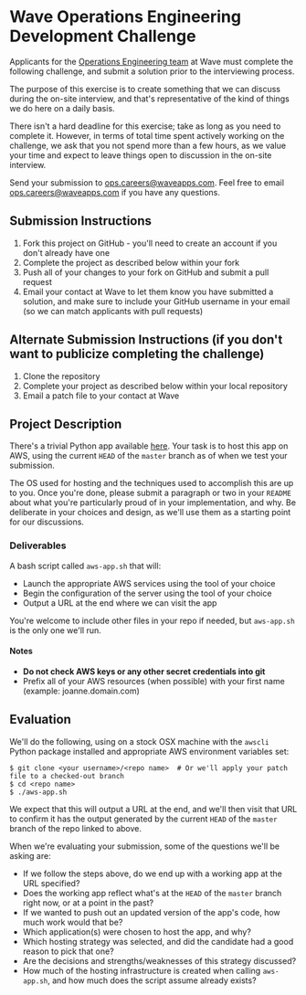 # Wave Operations Engineering Development Challenge

Applicants for the [Operations Engineering team](https://wave.bamboohr.co.uk/jobs/) at Wave must complete the following challenge, and submit a solution prior to the interviewing process. 

The purpose of this exercise is to create something that we can discuss during the on-site interview, and that's representative of the kind of things we do here on a daily basis.

There isn't a hard deadline for this exercise; take as long as you need to complete it. However, in terms of total time spent actively working on the challenge, we ask that you not spend more than a few hours, as we value your time and expect to leave things open to discussion in the on-site interview.

Send your submission to [ops.careers@waveapps.com](ops.careers@waveapps.com). Feel free to email [ops.careers@waveapps.com](ops.careers@waveapps.com) if you have any questions.

## Submission Instructions

1. Fork this project on GitHub -  you'll need to create an account if you don't already have one
1. Complete the project as described below within your fork
1. Push all of your changes to your fork on GitHub and submit a pull request
1. Email your contact at Wave to let them know you have submitted a solution, and make sure to include your GitHub username in your email (so we can match applicants with pull requests)

## Alternate Submission Instructions (if you don't want to publicize completing the challenge)

1. Clone the repository
1. Complete your project as described below within your local repository
1. Email a patch file to your contact at Wave

## Project Description

There's a trivial Python app available [here](https://github.com/wvchallenges/opseng-challenge-app). Your task is to host this app on AWS, using the current `HEAD` of the `master` branch as of when we test your submission.

The OS used for hosting and the techniques used to accomplish this are up to you. Once you're done, please submit a paragraph or two in your `README` about what you're particularly proud of in your implementation, and why. Be deliberate in your choices and design, as we'll use them as a starting point for our discussions.   

### Deliverables

A bash script called `aws-app.sh` that will:
   * Launch the appropriate AWS services using the tool of your choice
   * Begin the configuration of the server using the tool of your choice
   * Output a URL at the end where we can visit the app

You're welcome to include other files in your repo if needed, but `aws-app.sh` is the only one we'll run.

#### Notes

* **Do not check AWS keys or any other secret credentials into git**
* Prefix all of your AWS resources (when possible) with your first name (example: joanne.domain.com)

## Evaluation

We'll do the following, using on a stock OSX machine with the `awscli` Python package installed and appropriate AWS environment variables set:
```
$ git clone <your username>/<repo name>  # Or we'll apply your patch file to a checked-out branch
$ cd <repo name>
$ ./aws-app.sh
```
We expect that this will output a URL at the end, and we'll then visit that URL to confirm it has the output generated by the current `HEAD` of the `master` branch of the repo linked to above. 

When we're evaluating your submission, some of the questions we'll be asking are:

* If we follow the steps above, do we end up with a working app at the URL specified?
* Does the working app reflect what's at the `HEAD` of the `master` branch right now, or at a point in the past? 
* If we wanted to push out an updated version of the app's code, how much work would that be? 
* Which application(s) were chosen to host the app, and why?
* Which hosting strategy was selected, and did the candidate had a good reason to pick that one?
* Are the decisions and strengths/weaknesses of this strategy discussed?
* How much of the hosting infrastructure is created when calling `aws-app.sh`, and how much does the script assume already exists?

